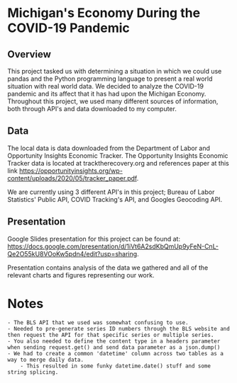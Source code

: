 # Michigan's Economy During the COVID-19 Pandemic

## Overview

This project tasked us with determining a situation in which we could use pandas and the Python programming language to present a real world situation with real world data. We decided to analyze the COVID-19 pandemic and its affect that it has had upon the Michigan Economy. Throughout this project, we used many different sources of information, both through API's and data downloaded to my computer.

## Data
The local data is data downloaded from the Department of Labor and Opportunity Insights Economic Tracker. The Opportunity Insights Economic Tracker data is located at tracktherecovery.org and references paper at this link https://opportunityinsights.org/wp-content/uploads/2020/05/tracker_paper.pdf.

We are currently using 3 different API's in this project; Bureau of Labor Statistics' Public API, COVID Tracking's API, and Googles Geocoding API.

## Presentation 
Google Slides presentation for this project can be found at: https://docs.google.com/presentation/d/1iVt6A2sdKbQmUp9yFeN-CnL-Qe2O55kU8VOoKw5pdn4/edit?usp=sharing. 

Presentation contains analysis of the data we gathered and all of the relevant charts and figures representing our work. 





# Notes

    - The BLS API that we used was somewhat confusing to use.
    - Needed to pre-generate series ID numbers through the BLS website and then request the API for that specific series or multiple series.
    - You also needed to define the content type in a headers parameter when sending request.get() and send data parameter as a json.dump()
    - We had to create a common 'datetime' column across two tables as a way to merge daily data. 
        - This resulted in some funky datetime.date() stuff and some string splicing.